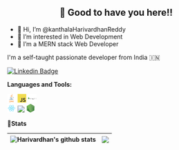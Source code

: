 <h2 align=center >👋 Good to have you here!!</h2>

- 👋 Hi, I’m @kanthalaHarivardhanReddy
- 👀 I’m interested in Web Development
- 🌱 I’m a MERN stack Web Developer

I'm a self-taught passionate developer from India 🇮🇳

[![Linkedin Badge](https://img.shields.io/badge/-Harivardhan-blue?style=flat-square&logo=Linkedin&logoColor=white&link=https://www.linkedin.com/in/harivardhank/)](https://www.linkedin.com/in/harivardhank/)

**Languages and Tools:**  

<code><img height="20" src="https://raw.githubusercontent.com/github/explore/80688e429a7d4ef2fca1e82350fe8e3517d3494d/topics/java/java.png"></code>
<code><img height="20" src="https://raw.githubusercontent.com/github/explore/80688e429a7d4ef2fca1e82350fe8e3517d3494d/topics/javascript/javascript.png"></code>
<code><img height="20" src="https://raw.githubusercontent.com/github/explore/80688e429a7d4ef2fca1e82350fe8e3517d3494d/topics/mongodb/mongodb.png"></code>   
<code><img height="20" src="https://raw.githubusercontent.com/github/explore/80688e429a7d4ef2fca1e82350fe8e3517d3494d/topics/react/react.png"></code> 
<code><img height="20" src="https://raw.githubusercontent.com/github/explore/80688e429a7d4ef2fca1e82350fe8e3517d3494d/topics/npm/expressjs.png"></code> 
<code><img height="20" src="https://raw.githubusercontent.com/github/explore/80688e429a7d4ef2fca1e82350fe8e3517d3494d/topics/nodejs/nodejs.png"></code>       

**📶Stats** 

| <img align="center" src="https://github-readme-stats.vercel.app/api?username=kanthalaharivardhanreddy&show_icons=true&include_all_commits=true&theme=onedark&hide_border=true" alt="Harivardhan's github stats" /> |<img align="center" src="https://github-readme-stats.vercel.app/api/top-langs/?username=kanthalaharivardhanreddy&layout=compact&theme=onedark&hide_border=true" />|
| ------------- | ------------- |



<!-- ACTIVITY GRAPH TRACKER -->
<!-- [![harivardhan's github activity graph](https://activity-graph.herokuapp.com/graph?username=kanthalaharivardhanreddy&theme=react-dark)](https://github.com/riti2409/github-readme-activity-graph) -->
